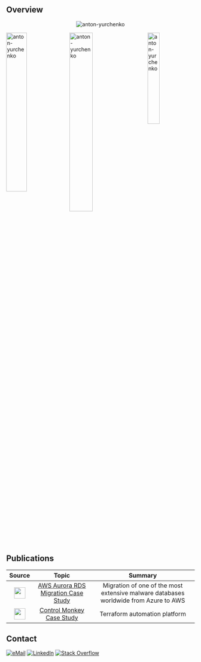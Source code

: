 ## Overview

<p align="center"> <img src="https://github-profile-trophy.vercel.app/?username=anton-yurchenko" alt="anton-yurchenko" /></a> </p>

<p><img align="right" src="https://github-readme-stats.vercel.app/api/top-langs?username=anton-yurchenko&show_icons=true&locale=en&layout=compact" alt="anton-yurchenko" width="25%"/></p>
<p><img align="left" src="https://github-readme-stats.vercel.app/api?username=anton-yurchenko&show_icons=true&locale=en" alt="anton-yurchenko" width="33%"/></p>
<p><img align="center" src="https://github-readme-streak-stats.herokuapp.com/?user=anton-yurchenko&" alt="anton-yurchenko" width="35%"/></p>

## Publications

| Source | Topic | Summary |  
|:---:|:---:|:---:|  
| <img src="https://github.com/anton-yurchenko/anton-yurchenko/assets/33016810/24c50d6e-20bc-442c-bdeb-84f728a17656" width="30" height="30" /> | [AWS Aurora RDS Migration Case Study](https://aws.amazon.com/solutions/case-studies/reasonlabs-case-study/) | Migration of one of the most extensive malware databases worldwide from Azure to AWS |
| <img src="https://github.com/anton-yurchenko/anton-yurchenko/assets/33016810/9127cf0c-748d-477d-b9fc-d1b864c8df4b" width="30" height="30" /> | [Control Monkey Case Study](https://controlmonkey.io/case-study/reasonlabs/) | Terraform automation platform |

## Contact

<a href="mailto:anton.doar@gmail.com">![eMail](https://img.shields.io/badge/Gmail-D14836?style=flat-square&logo=gmail&logoColor=white)</a>
<a href="https://www.linkedin.com/in/profile-anton/">![LinkedIn](https://img.shields.io/badge/LinkedIn-0077B5?style=flat-square&logo=linkedin&logoColor=white)</a>
<a href="https://stackoverflow.com/users/10483800/anton-yurchenko?tab=profile"><img alt="Stack Overflow" src="https://img.shields.io/badge/-Stack%20Overflow-FE7A16?style=flat-square&logo=stack-overflow&logoColor=white"></a>
